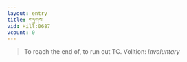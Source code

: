 ```yaml
---
layout: entry
title: གཏུགས་
vid: Hill:0687
vcount: 0
---
```

> To reach the end of, to run out TC\.
> Volition: _Involuntary_


